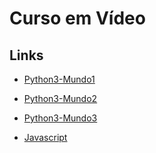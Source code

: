 # Curso em Vídeo

## Links
- [Python3-Mundo1](https://www.cursoemvideo.com/curso/python-3-mundo-1/)
- [Python3-Mundo2](https://www.cursoemvideo.com/curso/python-3-mundo-2/)
- [Python3-Mundo3](https://www.cursoemvideo.com/curso/python-3-mundo-3/)

- [Javascript](https://www.cursoemvideo.com/curso/javascript/)
